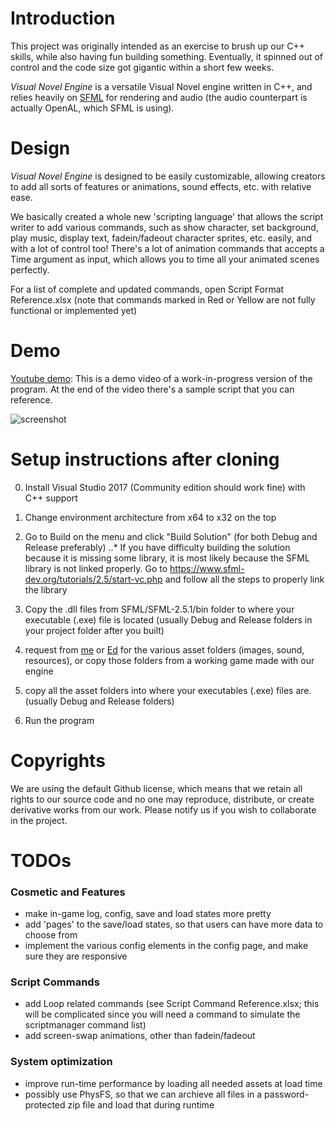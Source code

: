 # Introduction
This project was originally intended as an exercise to brush up our C++ skills, while also having fun building something. Eventually, it spinned out of control and the code size got gigantic within a short few weeks.

*Visual Novel Engine* is a versatile Visual Novel engine written in C++, and relies heavily on [SFML](https://www.sfml-dev.org/ "SFML") for rendering and audio (the audio counterpart is actually OpenAL, which SFML is using).

# Design
*Visual Novel Engine* is designed to be easily customizable, allowing creators to add all sorts of features or animations, sound effects, etc. with relative ease. 

We basically created a whole new 'scripting language' that allows the script writer to add various commands, such as show character, set background, play music, display text, fadein/fadeout character sprites, etc. easily, and with a lot of control too! There's a lot of animation commands that accepts a Time argument as input, which allows you to time all your animated scenes perfectly.   

For a list of complete and updated commands, open Script Format Reference.xlsx (note that commands marked in Red or Yellow are not fully functional or implemented yet)

# Demo
[Youtube demo](https://www.youtube.com/watch?v=OfRA-XLtyR0): This is a demo video of a work-in-progress version of the program. At the end of the video there's a sample script that you can reference.

![screenshot]

[screenshot]: https://i.imgur.com/I8XI8sq.png

# Setup instructions after cloning
0. Install Visual Studio 2017 (Community edition should work fine) with C++ support

1. Change environment architecture from x64 to x32 on the top

2. Go to Build on the menu and click "Build Solution" (for both Debug and Release preferably)
..* If you have difficulty building the solution because it is missing some library, it is most likely because the SFML library is not linked properly. Go to https://www.sfml-dev.org/tutorials/2.5/start-vc.php and follow all the steps to properly link the library

3. Copy the .dll files from SFML/SFML-2.5.1/bin folder to where your executable (.exe) file is located (usually Debug and Release folders in your project folder after you built)

4. request from [me](mailto:caiyiming2015@gmail.com) or [Ed](mailto:Kentoruya@gmail.com) for the various asset folders (images, sound, resources), or copy those folders from a working game made with our engine

5. copy all the asset folders into where your executables (.exe) files are. (usually Debug and Release folders)

5. Run the program

# Copyrights
We are using the default Github license, which means that we retain all rights to our source code and no one may reproduce, distribute, or create derivative works from our work. Please notify us if you wish to collaborate in the project.

# TODOs
### Cosmetic and Features
* make in-game log, config, save and load states more pretty
* add 'pages' to the save/load states, so that users can have more data to choose from
* implement the various config elements in the config page, and make sure they are responsive

### Script Commands
* add Loop related commands (see Script Command Reference.xlsx; this will be complicated since you will need a command to simulate the scriptmanager command list)
* add screen-swap animations, other than fadein/fadeout

### System optimization
* improve run-time performance by loading all needed assets at load time 
* possibly use PhysFS, so that we can archieve all files in a password-protected zip file and load that during runtime





